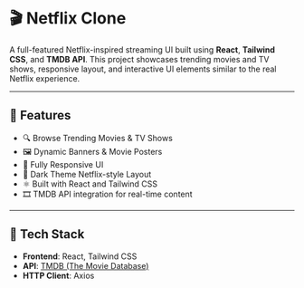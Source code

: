 # 🎬 Netflix Clone

A full-featured Netflix-inspired streaming UI built using **React**, **Tailwind CSS**, and **TMDB API**. This project showcases trending movies and TV shows, responsive layout, and interactive UI elements similar to the real Netflix experience.

---

## 🚀 Features

- 🔍 Browse Trending Movies & TV Shows
- 🖼️ Dynamic Banners & Movie Posters
- 📱 Fully Responsive UI
- 🌙 Dark Theme Netflix-style Layout
- ⚛️ Built with React and Tailwind CSS
- 🎞️ TMDB API integration for real-time content

---

## 🧰 Tech Stack

- **Frontend**: React, Tailwind CSS
- **API**: [TMDB (The Movie Database)](https://www.themoviedb.org/documentation/api)
- **HTTP Client**: Axios
